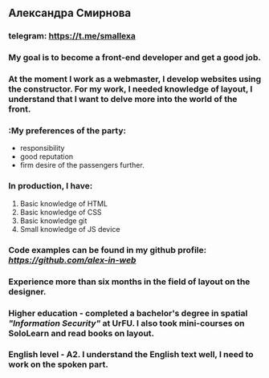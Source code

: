 ## Александра Смирнова
### telegram: https://t.me/smallexa
### My goal is to become a front-end **developer** and get a good job.
### At the moment I work as a webmaster, I develop websites using the constructor. For my work, I needed knowledge of layout, I understand that I want to delve more into the world of the front.
### :My preferences of the party: 
* responsibility
* good reputation
* firm desire of the passengers further.
### In production, I have:
1. Basic knowledge of HTML
2. Basic knowledge of CSS
3. Basic knowledge git
4. Small knowledge of JS device
### Code examples can be found in my github profile: *https://github.com/alex-in-web*
### Experience more than six months in the field of layout on the designer.
### Higher education - completed a bachelor's degree in spatial *"Information Security"* at UrFU. I also took mini-courses on SoloLearn and read books on layout.
### English level - **A2**. I understand the English text well, I need to work on the spoken part.
